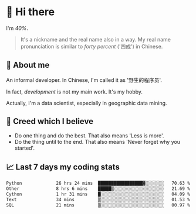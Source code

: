 # 👋 Hi there

I'm *40%*.

> It's a nickname and the real name also in a way.
> My real name pronunciation is similar to *forty percent* ('四成') in Chinese.

## :speech_balloon: About me

An informal developer. In Chinese, I'm called it as '野生的程序员'.

In fact, _development_ is not my main work. It's my hobby.

Actually, I'm a data scientist, especially in geographic data mining.

## :see_no_evil: Creed which I believe

- Do one thing and do the best. That also means 'Less is more'.
- Do the thing until to the end. That also means 'Never forget why you started'.

## :chart_with_upwards_trend: Last 7 days my coding stats

<!--START_SECTION:waka-->

```txt
Python             26 hrs 24 mins  █████████████████▓░░░░░░░   70.63 %
Other              8 hrs 6 mins    █████▒░░░░░░░░░░░░░░░░░░░   21.69 %
Cython             1 hr 31 mins    █░░░░░░░░░░░░░░░░░░░░░░░░   04.09 %
Text               34 mins         ▒░░░░░░░░░░░░░░░░░░░░░░░░   01.53 %
SQL                21 mins         ▒░░░░░░░░░░░░░░░░░░░░░░░░   00.97 %
```

<!--END_SECTION:waka-->
